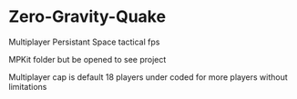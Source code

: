 # Zero-Gravity-Quake
Multiplayer Persistant Space tactical fps

MPKit folder but be opened to see project

Multiplayer cap is default 18 players under coded for more players without limitations
